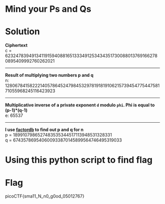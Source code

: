 # Mind your Ps and Qs

# Solution
**Ciphertext**<br>
c = 62324783949134119159408816513334912534343517300880137691662780895409992760262021 <br><hr>
**Result of multiplying two numbers p and q** <br>
n: 1280678415822214057864524798453297819181910621573945477544758171055968245116423923 <br><hr>
**Multiplicative inverse of a private exponent `d` modulo `phi`. Phi is equal to (p-1)*(q-1)** <br>
e: 65537 <br><hr>

**I use [factordb](http://factordb.com/) to find out p and q for n** <br>
p = 1899107986527483535344517113948531328331 <br>
q = 674357869540600933870145899564746495319033 <br>

# Using this python script to find flag

# Flag
picoCTF{sma11_N_n0_g0od_05012767}
